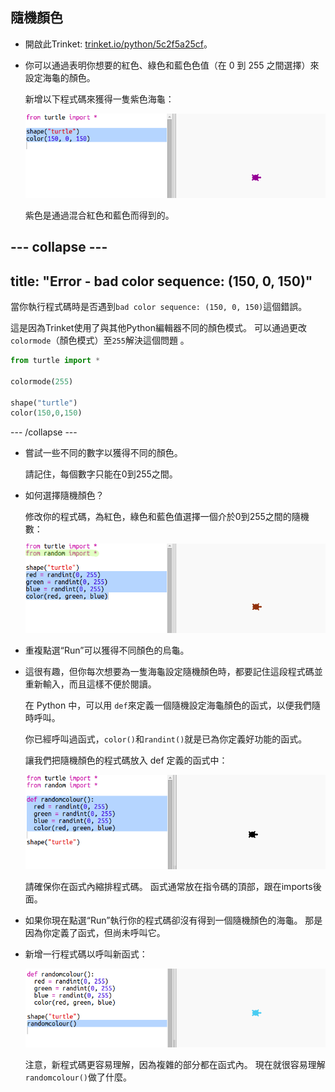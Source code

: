 ## 隨機顏色

+ 開啟此Trinket: <a href="https://trinket.io/python/5c2f5a25cf" target="_blank">trinket.io/python/5c2f5a25cf</a>。

+ 你可以通過表明你想要的紅色、綠色和藍色色值（在 0 到 255 之間選擇）來設定海龜的顏色。
    
    新增以下程式碼來獲得一隻紫色海龜：
    
    ![截圖](images/modern-purple.png)
    
    紫色是通過混合紅色和藍色而得到的。

--- collapse ---
---
title: "Error - bad color sequence: (150, 0, 150)"
---

當你執行程式碼時是否遇到`bad color sequence: (150, 0, 150)`這個錯誤。

這是因為Trinket使用了與其他Python編輯器不同的顏色模式。 可以通過更改`colormode`（顏色模式）至`255`解決這個問題 。

```python
from turtle import *

colormode(255)

shape("turtle")
color(150,0,150)
```

--- /collapse ---

+ 嘗試一些不同的數字以獲得不同的顏色。
    
    請記住，每個數字只能在0到255之間。

+ 如何選擇隨機顏色？
    
    修改你的程式碼，為紅色，綠色和藍色值選擇一個介於0到255之間的隨機數：
    
    ![截圖](images/modern-random-colour.png)

+ 重複點選“Run”可以獲得不同顏色的烏龜。

+ 這很有趣，但你每次想要為一隻海龜設定隨機顏色時，都要記住這段程式碼並重新輸入，而且這樣不便於閱讀。
    
    在 Python 中，可以用 `def`來定義一個隨機設定海龜顏色的函式，以便我們隨時呼叫。
    
    你已經呼叫過函式，`color()`和`randint()`就是已為你定義好功能的函式。
    
    讓我們把隨機顏色的程式碼放入 def 定義的函式中：
    
    ![截圖](images/modern-colour-function.png)
    
    請確保你在函式內縮排程式碼。 函式通常放在指令碼的頂部，跟在imports後面。

+ 如果你現在點選“Run”執行你的程式碼卻沒有得到一個隨機顏色的海龜。 那是因為你定義了函式，但尚未呼叫它。

+ 新增一行程式碼以呼叫新函式：
    
    ![截圖](images/modern-call-colour.png)
    
    注意，新程式碼更容易理解，因為複雜的部分都在函式內。 現在就很容易理解`randomcolour()`做了什麼。